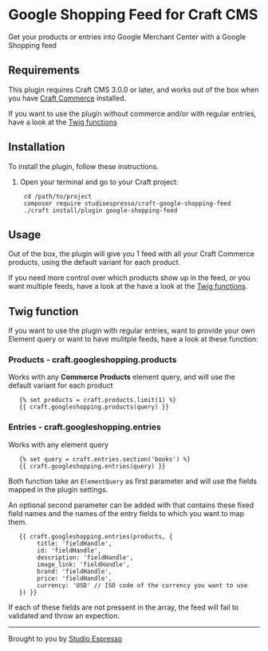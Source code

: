 # Google Shopping Feed for Craft CMS

Get your products or entries into Google Merchant Center with a Google Shopping feed

## Requirements

This plugin requires Craft CMS 3.0.0 or later, and works out of the box when you have [Craft Commerce](http://plugins.craftcms.com/commerce) installed.

If you want to use the plugin without commerce and/or with regular entries, have a look at the [Twig functions](#twig-function) 

## Installation

To install the plugin, follow these instructions.

1. Open your terminal and go to your Craft project:

        cd /path/to/project
        composer require studioespresso/craft-google-shopping-feed
        ./craft install/plugin google-shopping-feed

## Usage
Out of the box, the plugin will give you 1 feed with all your Craft Commerce products, using the default variant for each product.

If you need more control over which products show up in the feed, or you want multiple feeds, have a look at the have a look at the [Twig functions](#twig-function). 


## Twig function
If you want to use the plugin with regular entries, want to provide your own Element query or want to have mulitple feeds, have a look at these function:

### Products - craft.googleshopping.products
Works with any **Commerce Products** element query, and will use the default variant for each product

       {% set products = craft.products.limit(1) %}
       {{ craft.googleshopping.products(query) }}

### Entries - craft.googleshopping.entries
Works with any element query

       {% set query = craft.entries.section('books') %}
       {{ craft.googleshopping.entries(query) }}

Both function take an `ElementQuery` as first parameter and will use the fields mapped in the plugin settings.

An optional second parameter can be added with that contains these fixed field names and the names of the entry fields to which you want to map them.
       
       {{ craft.googleshopping.entries(products, {
            title: 'fieldHandle',
            id: 'fieldHandle',
            description: 'fieldHandle',
            image_link: 'fieldHandle',
            brand: 'fieldHandle',
            price: 'fieldHandle',
            currency: 'USD' // ISO code of the currency you want to use
       }) }}

If each of these fields are not pressent in the array, the feed will fail to validated and throw an expection. 

---
Brought to you by [Studio Espresso](https://studioespresso.co/en)
